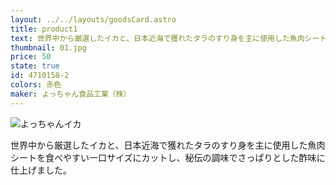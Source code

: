 ```yaml
---
layout: ../../layouts/goodsCard.astro
title: product1
text: 世界中から厳選したイカと、日本近海で獲れたタラのすり身を主に使用した魚肉シートを食べやすい一口サイズにカットし、秘伝の調味でさっぱりとした酢味に仕上げました。
thumbnail: 01.jpg
price: 50
state: true
id: 4710158-2
colors: 赤色
maker: よっちゃん食品工業（株）
---
```

![よっちゃんイカ](/images/logo01.png)

<article>
    <p>世界中から厳選したイカと、日本近海で獲れたタラのすり身を主に使用した魚肉シートを食べやすい一口サイズにカットし、秘伝の調味でさっぱりとした酢味に仕上げました。</p>
</article>
